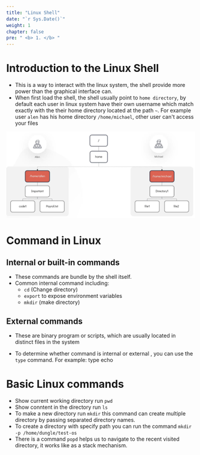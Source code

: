 ```yaml
---
title: "Linux Shell"
date: "`r Sys.Date()`"
weight: 1
chapter: false
pre: " <b> 1. </b> "
---
```


# Introduction to the Linux Shell

- This is a way to interact with the linux system, the shell provide more power than the graphical interface can. 
- When first load the shell, the shell usually point to `home directory`, by default each user in linux system have their own username which match exactly with the their home directory located at the path `~`. For example user `alen` has his home directory `/home/michael`, other user can't access your files

![Home directory](images/_index.png)

# Command in Linux
## Internal or built-in commands
- These commands are bundle by the shell itself.
- Common internal command including: 
  - `cd` (Change directory)
  - `export` to expose environment variables
  - `mkdir` (make directory)

## External commands
- These are binary program or scripts, which are usually located in distinct files in the system

- To determine whether command is internal or external , you can use the `type` command. For example: type echo

# Basic Linux commands
- Show current working directory run `pwd`
- Show conntent in the directory run `ls`
- To make a new directory run `mkdir` this command can create multiple directory by passing separated directory names.
- To create a directory with specify path you can run the command `mkdir -p /home/dungle/test-os`
- There is a command `popd` helps us to navigate to the recent visited directory, it works like as a stack mechanism.
